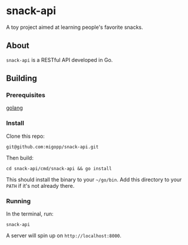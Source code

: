 # snack-api

A toy project aimed at learning people's favorite snacks.

## About

`snack-api` is a RESTful API developed in Go.

## Building

### Prerequisites

[golang](https://go.dev/doc/install)

### Install

Clone this repo:

```
git@github.com:migopp/snack-api.git
```

Then build:

```
cd snack-api/cmd/snack-api && go install
```

This should install the binary to your `~/go/bin`. Add this directory to your `PATH` if it's not already there.

### Running

In the terminal, run:

```
snack-api
```

A server will spin up on `http://localhost:8000`.
